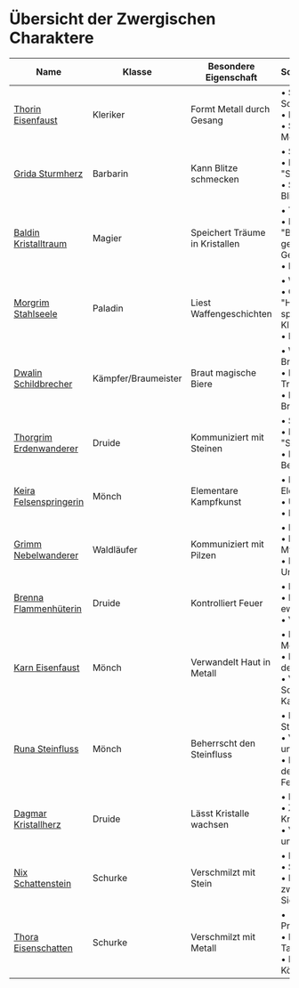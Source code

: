 # Übersicht der Zwergischen Charaktere

| Name | Klasse | Besondere Eigenschaft | Schlüsselmerkmale |
|------|--------|----------------------|-------------------|
| [Thorin Eisenfaust](Thorin_Eisenfaust.md) | Kleriker | Formt Metall durch Gesang | • Singende Schmiedekunst<br>• Religiöse Hymnen<br>• Sammelt alte Metallurgielieder |
| [Grida Sturmherz](Grida_Sturmherz.md) | Barbarin | Kann Blitze schmecken | • Sturmjägerin<br>• Führt die "Sturmfänger"<br>• Sammelt Blitzkristalle |
| [Baldin Kristalltraum](Baldin_Kristalltraum.md) | Magier | Speichert Träume in Kristallen | • Traumweber<br>• Leitet die "Bibliothek der geträumten Geschichte"<br>• Kristallexperte |
| [Morgrim Stahlseele](Morgrim_Stahlseele.md) | Paladin | Liest Waffengeschichten | • Waffenmeister<br>• Gründer der "Halle der sprechenden Klingen"<br>• Historiker |
| [Dwalin Schildbrecher](Dwalin_Schildbrecher.md) | Kämpfer/Braumeister | Braut magische Biere | • Wandernder Braumeister<br>• Betreibt "Der Trunkene Drache"<br>• Experimenteller Brauer |
| [Thorgrim Erdenwanderer](Thorgrim_Erdenwanderer.md) | Druide | Kommuniziert mit Steinen | • Steindruide<br>• Pflegt einen "Steingarten"<br>• Beschützer der Berge |
| [Keira Felsenspringerin](Keira_Felsenspringerin.md) | Mönch | Elementare Kampfkunst | • Meisterin der Vier Elemente<br>• Ungewöhnlich agil<br>• Lehrt Balance |
| [Grimm Nebelwanderer](Grimm_Nebelwanderer.md) | Waldläufer | Kommuniziert mit Pilzen | • Höhlenkundiger<br>• Nutzt Myzelnetzwerke<br>• Experte für Untergrundsysteme |
| [Brenna Flammenhüterin](Brenna_Flammenhüterin.md) | Druide | Kontrolliert Feuer | • Feuerdruidin<br>• Hüterin der ewigen Flammen<br>• Vulkanschmiedin |
| [Karn Eisenfaust](Karn_Eisenfaust.md) | Mönch | Verwandelt Haut in Metall | • Meister der Metallverwandlung<br>• Entwickelte "Weg der Eisernen Hand"<br>• Verbindet Schmiedekunst mit Kampfkunst |
| [Runa Steinfluss](Runa_Steinfluss.md) | Mönch | Beherrscht den Steinfluss | • Meisterin des Steinflusses<br>• Verbindet Stein und Wasser<br>• Entwickelte "Weg der Lebenden Felsen" |
| [Dagmar Kristallherz](Dagmar_Kristallherz.md) | Druide | Lässt Kristalle wachsen | • Kristallgärtnerin<br>• Züchtet lebende Kristalle<br>• Verbindet Mineral und Pflanze |
| [Nix Schattenstein](Nix_Schattenstein.md) | Schurke | Verschmilzt mit Stein | • Meisterdieb<br>• Steinwanderer<br>• Experte für zwergische Sicherheitssysteme |
| [Thora Eisenschatten](Thora_Eisenschatten.md) | Schurke | Verschmilzt mit Metall | • Präzisionsassassine<br>• Meisterin der Tarnung<br>• Ehemalige Königsschmiedin |